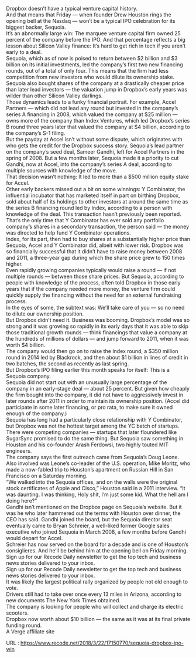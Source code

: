   Dropbox doesn’t have a typical venture capital history.   
    And that means that Friday — when founder Drew Houston rings the opening bell at the Nasdaq — won’t be a typical IPO celebration for its biggest backer, Sequoia.  
    It’s an abnormally large win: The marquee venture capital firm owned 25 percent of the company before the IPO. And that percentage reflects a big lesson about Silicon Valley finance: It’s hard to get rich in tech if you aren’t early to a deal.  
    Sequoia, which as of now is poised to return between $2 billion and $3 billion on its initial investments, led the company’s first two new financing rounds, out of a total of only four. This means that the firm had less competition from new investors who would dilute its ownership stake. Sequoia also bought shares of the company at a drastically cheaper price than later lead investors — the valuation jump in Dropbox’s early years was wilder than other Silicon Valley darlings.  
    Those dynamics leads to a funky financial portrait. For example, Accel Partners — which did not lead any round but invested in the company’s series A financing in 2008, which valued the company at $25 million — owns more of the company than Index Ventures, which led Dropbox’s series B round three years later that valued the company at $4 billion, according to the company’s S-1 filing.  
    But the payday at Accel isn’t without some dispute, which originates with who gets the credit for the Dropbox success story. Sequoia’s lead partner on the company’s seed deal, Sameer Gandhi, left for Accel Partners in the spring of 2008. But a few months later, Sequoia made it a priority to cut Gandhi, now at Accel, into the company’s series A deal, according to multiple sources with knowledge of the move.  
    That decision wasn’t nothing: It led to more than a $500 million equity stake for Accel.  
    Other early backers missed out a bit on some winnings: Y Combinator, the influential incubator that has marketed itself in part on birthing Dropbox, sold about half of its holdings to other investors at around the same time as the series B financing round led by Index, according to a person with knowledge of the deal. This transaction hasn’t previously been reported.  
    That’s the only time that Y Combinator has ever sold any portfolio company’s shares in a secondary transaction, the person said — the money was directed to help fund Y Combinator operations.  
    Index, for its part, then had to buy shares at a substantially higher price than Sequoia, Accel and Y Combinator did, albeit with lower risk. Dropbox was so financially successful that it didn’t have to raise money between 2008 and 2011, a three-year gap during which the share price grew to 150 times higher.  
    Even rapidly growing companies typically would raise a round — if not multiple rounds — between those share prices. But Sequoia, according to people with knowledge of the process, often told Dropbox in those early years that if the company needed more money, the venture firm could quickly supply the financing without the need for an external fundraising process.  
    In the eyes of some, the subtext was: We’ll take care of you — so no need to dilute our ownership position.  
    But Dropbox didn’t need it. Business was booming. Dropbox’s model was so strong and it was growing so rapidly in its early days that it was able to skip those traditional growth rounds — think financings that value a company at the hundreds of millions of dollars — and jump forward to 2011, when it was worth $4 billion.  
    The company would then go on to raise the Index round, a $350 million round in 2014 led by Blackrock, and then about $1 billion in lines of credit in two batches, the second as recently as last spring.   
    But Dropbox’s IPO filing earlier this month speaks for itself: This is a Sequoia company.  
    Sequoia did not start out with an unusually large percentage of the company in an early-stage deal — about 25 percent. But given how cheaply the firm bought into the company, it did not have to aggressively invest in later rounds after 2011 in order to maintain its ownership position. (Accel did participate in some later financing, or pro rata, to make sure it owned enough of the company.)  
    Sequoia has long had a particularly close relationship with Y Combinator, but Dropbox was not the hottest target among the YC batch of startups. There were competing companies — startups that later floundered like SugarSync promised to do the same thing. But Sequoia saw something in Houston and his co-founder Arash Ferdowsi, two highly touted MIT engineers.  
    The company says the first outreach came from Sequoia’s Doug Leone. Also involved was Leone’s co-leader of the U.S. operation, Mike Moritz, who made a now-fabled trip to Houston’s apartment on Russian Hill in San Francisco on a Saturday morning.   
    “We walked into the Sequoia offices, and on the walls were the original stock certificates of Apple and Cisco,” Houston said in a 2011 interview. “It was daunting. I was thinking, Holy shit, I’m just some kid. What the hell am I doing here?”  
    Gandhi isn’t mentioned on the Dropbox page on Sequoia’s website. But it was he who later hammered out the terms with Houston over dinner, the CEO has said. Gandhi joined the board, but the Sequoia director seat eventually came to Bryan Schreier, a well-liked former Google sales executive who joined Sequoia in March 2008, a few months before Gandhi would depart for Accel.  
    Schreier has now served on the board for a decade and is one of Houston’s consiglieres. And he’ll be behind him at the opening bell on Friday morning.  
    Sign up for our Recode Daily newsletter to get the top tech and business news stories delivered to your inbox.  
    Sign up for our Recode Daily newsletter to get the top tech and business news stories delivered to your inbox.  
    It was likely the largest political rally organized by people not old enough to vote.  
    Drivers still had to take over once every 13 miles in Arizona, according to new documents The New York Times obtained.  
    The company is looking for people who will collect and charge its electric scooters.  
    Dropbox now worth about $10 billion — the same as it was at its final private funding round.  
    A Verge affiliate site  
    
  URL : https://www.recode.net/2018/3/22/17150770/sequoia-dropbox-ipo-win